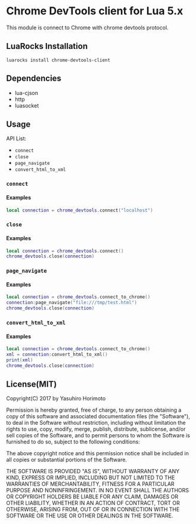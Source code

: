 Chrome DevTools client for Lua 5.x
==================================
This module is connect to Chrome with chrome devtools protocol.


LuaRocks Installation
---------------------
`luarocks install chrome-devtools-client`

Dependencies
------------
- lua-cjson
- http
- luasocket

Usage
-----
API List:

- `connect`
- `close`
- `page_navigate`
- `convert_html_to_xml`

### `connect`

#### Examples
```lua
local connection = chrome_devtools.connect("localhost")
```

### `close`

#### Examples
```lua
local connection = chrome_devtools.connect()
chrome_devtools.close(connection)
```

### `page_navigate`

#### Examples
```lua
local connection = chrome_devtools.connect_to_chrome()
connection:page_navigate("file:///tmp/test.html")
chrome_devtools.close(connection)
```

### `convert_html_to_xml`

#### Examples
```lua
local connection = chrome_devtools.connect_to_chrome()
xml = connection:convert_html_to_xml()
print(xml)
chrome_devtools.close(connection)
```

License(MIT)
-------
Copyright(C) 2017 by Yasuhiro Horimoto

Permission is hereby granted, free of charge, to any person obtaining a copy of this software and associated documentation
files (the "Software"), to deal in the Software without restriction, including without limitation the rights to use, copy, modify,
merge, publish, distribute, sublicense, and/or sell copies of the Software, and to permit persons to whom the Software is
furnished to do so, subject to the following conditions:

The above copyright notice and this permission notice shall be included in all copies or substantial portions of the Software.

THE SOFTWARE IS PROVIDED "AS IS", WITHOUT WARRANTY OF ANY KIND, EXPRESS OR IMPLIED, INCLUDING
BUT NOT LIMITED TO THE WARRANTIES OF MERCHANTABILITY, FITNESS FOR A PARTICULAR PURPOSE AND
NONINFRINGEMENT. IN NO EVENT SHALL THE AUTHORS OR COPYRIGHT HOLDERS BE LIABLE FOR ANY CLAIM,
DAMAGES OR OTHER LIABILITY, WHETHER IN AN ACTION OF CONTRACT, TORT OR OTHERWISE, ARISING FROM,
OUT OF OR IN CONNECTION WITH THE SOFTWARE OR THE USE OR OTHER DEALINGS IN THE SOFTWARE.

